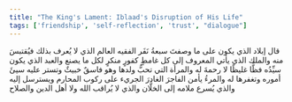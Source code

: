```yaml
---
title: "The King's Lament: Iblaad's Disruption of His Life"
tags: ['friendship', 'self-reflection', 'trust', "dialogue"]
---
```


 قال إبلاد الذي يكون على ما وصفتَ سبعةُ نَفَر الفقيه العالم الذي لا يُعرف بذلك فيُقتبسَ منه والملك الذي يأتي المعروف إلى كل غامطٍ كفورٍ منكرٍ لكل ما يصنع والعبد الذي يكون سيِّدُه فظًّا غليظًا لا رحمةَ له والمرأة التي تحبُّ ولدها وهو فاسقٌ خبيثٌ وتستر عليه سيئَ أموره وتغفرها له والمرءُ يأمن الفاجرَ الغادرَ الجريء على ركوب المحارم ويسترسل إليه والذي يُسرع ملامه إلى الخلَّان والذي لا يُراقب الله ولا أهل الدين والصلاح

